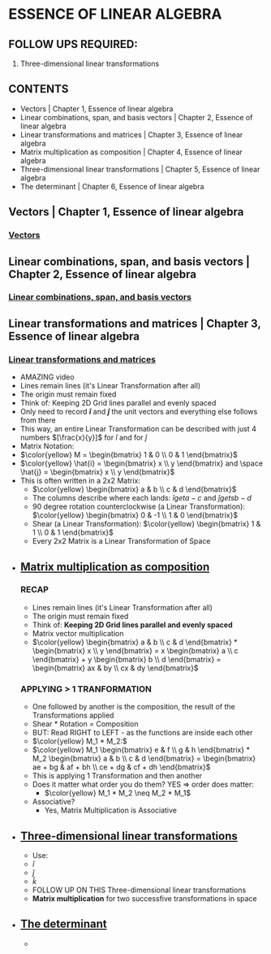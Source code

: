# ESSENCE OF LINEAR ALGEBRA

## FOLLOW UPS REQUIRED:

1. Three-dimensional linear transformations

## CONTENTS

- Vectors | Chapter 1, Essence of linear algebra
- Linear combinations, span, and basis vectors | Chapter 2, Essence of linear algebra
- Linear transformations and matrices | Chapter 3, Essence of linear algebra
- Matrix multiplication as composition | Chapter 4, Essence of linear algebra
- Three-dimensional linear transformations | Chapter 5, Essence of linear algebra
- The determinant | Chapter 6, Essence of linear algebra


## Vectors | Chapter 1, Essence of linear algebra
### [Vectors](https://www.youtube.com/watch?v=fNk_zzaMoSs&list=PLZHQObOWTQDPD3MizzM2xVFitgF8hE_ab&index=1)


## Linear combinations, span, and basis vectors | Chapter 2, Essence of linear algebra
### [Linear combinations, span, and basis vectors](https://www.youtube.com/watch?v=k7RM-ot2NWY&list=PLZHQObOWTQDPD3MizzM2xVFitgF8hE_ab&index=2)

## Linear transformations and matrices | Chapter 3, Essence of linear algebra
### [Linear transformations and matrices](https://www.youtube.com/watch?v=kYB8IZa5AuE&list=PLZHQObOWTQDPD3MizzM2xVFitgF8hE_ab&index=3)
- AMAZING video
- Lines remain lines (it's Linear Transformation after all)
- The origin must remain fixed
- Think of: Keeping 2D Grid lines parallel and evenly spaced
- Only need to record **$\hat{i}$** and **$\hat{j}$** the unit vectors and everything else follows from there
- This way, an entire Linear Transformation can be described with just 4 numbers $[\frac{x}{y}]$ for $\hat{i}$ and for $\hat{j}$
- Matrix Notation:  
- $\color{yellow} M = \begin{bmatrix} 1 & 0 \\ 0 & 1 \end{bmatrix}$ 
- $\color{yellow} \hat{i} = \begin{bmatrix} x \\ y \end{bmatrix} and \space \hat{j} = \begin{bmatrix} x \\ y \end{bmatrix}$
- This is often written in a 2x2 Matrix:
  - $\color{yellow} \begin{bmatrix} a & b \\ c & d \end{bmatrix}$
  - The columns describe where each lands: $\hat{i} get a-c$ and $\hat{j} gets b-d$  
  - 90 degree rotation counterclockwise (a Linear Transformation):
  $\color{yellow} \begin{bmatrix} 
  0 & -1 \\ 
  1 & 0   \end{bmatrix}$
  - Shear (a Linear Transformation):
  $\color{yellow} \begin{bmatrix} 
  1 & 1 \\ 
  0 & 1   \end{bmatrix}$
  - Every 2x2 Matrix is a Linear Transformation of Space
- ## [Matrix multiplication as composition](https://www.youtube.com/watch?v=kYB8IZa5AuE&list=PLZHQObOWTQDPD3MizzM2xVFitgF8hE_ab&index=3)
  ### RECAP
  - Lines remain lines (it's Linear Transformation after all)
  - The origin must remain fixed
  - Think of: **Keeping 2D Grid lines parallel and evenly spaced**
  - Matrix vector multiplication
  - $\color{yellow} \begin{bmatrix} 
  a & b \\ 
  c & d   \end{bmatrix} * \begin{bmatrix} x \\ y \end{bmatrix} = x \begin{bmatrix} 
  a \\ 
  c \end{bmatrix} + y \begin{bmatrix} 
  b \\ 
  d \end{bmatrix} = \begin{bmatrix} 
  ax & by \\ 
  cx & dy   \end{bmatrix}$
  ### APPLYING > 1 TRANFORMATION
  - One followed by another is the composition, the result of the Transformations applied
  - Shear * Rotation = Composition
  - BUT: Read RIGHT to LEFT - as the functions are inside each other
  - $\color{yellow} M_1 * M_2:$
  - $\color{yellow} M_1 \begin{bmatrix} 
  e & f \\ 
  g & h   \end{bmatrix} * M_2 \begin{bmatrix} 
  a & b \\ 
  c & d   \end{bmatrix} = \begin{bmatrix} 
  ae + bg & af + bh \\ 
  ce + dg & cf + dh \end{bmatrix}$
  - This is applying 1 Transformation and then another
  - Does it matter what order you do them? YES => order does matter:
    - $\color{yellow} M_1 * M_2 \neq M_2 * M_1$
  - Associative?
    - Yes, Matrix Multiplication is Associative
- ## [Three-dimensional linear transformations](https://www.youtube.com/watch?v=rHLEWRxRGiM&list=PLZHQObOWTQDPD3MizzM2xVFitgF8hE_ab&index=5)
  - Use: 
  - $\hat{i}$
  - $\hat{j}$
  - $\hat{k}$
  - FOLLOW UP ON THIS Three-dimensional linear transformations
  - **Matrix multiplication** for two successfive transformations in space
- ## [The determinant](https://www.youtube.com/watch?v=Ip3X9LOh2dk&list=PLZHQObOWTQDPD3MizzM2xVFitgF8hE_ab&index=6)
  - 